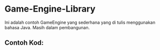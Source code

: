 # Game-Engine-Library
Ini adalah contoh GameEngine yang sederhana yang di tulis menggunakan bahasa Java. Masih dalam pembangunan.

## Contoh Kod:

```java

```
